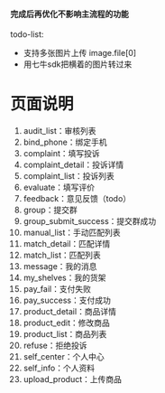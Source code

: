 
#### 完成后再优化不影响主流程的功能
todo-list:
- 支持多张图片上传 image.file[0]
- 用七牛sdk把横着的图片转过来


# 页面说明

1. audit_list：审核列表
2. bind_phone：绑定手机
3. complaint：填写投诉
4. complaint_detail：投诉详情
5. complaint_list：投诉列表
6. evaluate：填写评价
7. feedback：意见反馈（todo）
8. group：提交群
9. group_submit_success：提交群成功
10. manual_list：手动匹配列表
11. match_detail：匹配详情
12. match_list：匹配列表
13. message：我的消息
14. my_shelves：我的货架
15. pay_fail：支付失败
16. pay_success：支付成功
17. product_detail：商品详情
18. product_edit：修改商品
19. product_list：商品列表
20. refuse：拒绝投诉
21. self_center：个人中心
22. self_info：个人资料
23. upload_product：上传商品


